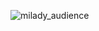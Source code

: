 <!--
**officialnico/officialnico** is a ✨ _special_ ✨ repository because its `README.md` (this file) appears on your GitHub profile.
-->



![milady_audience](https://github.com/officialnico/officialnico/assets/5944146/f6290512-4cf3-4eaa-8e89-839816322697)
